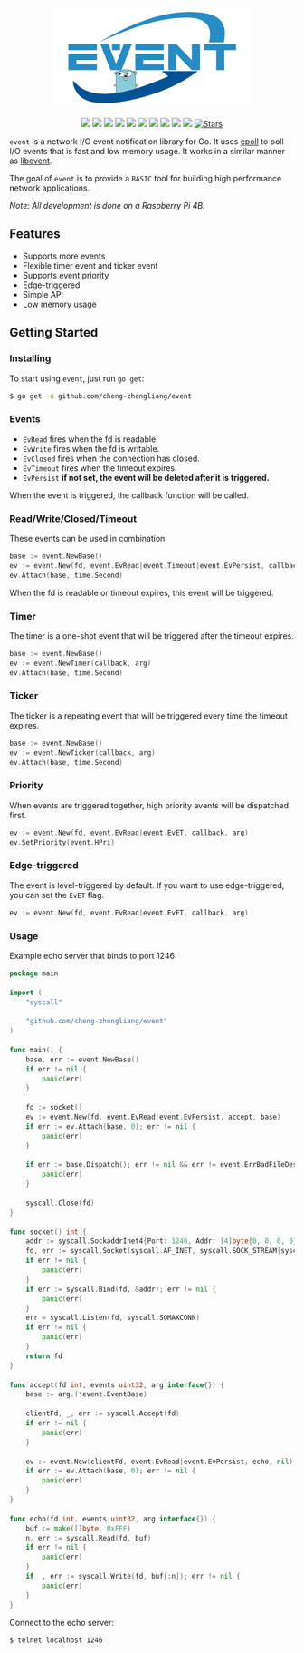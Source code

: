 <p align="center">
<img 
    src="logo.png" 
    width="350" height="175" border="0" alt="event">
<br><br>
<a title="Build Status" target="_blank" href="https://github.com/cheng-zhongliang/event/actions?query=workflow"><img src="https://img.shields.io/github/actions/workflow/status/cheng-zhongliang/event/go.yml?logo=github-actions" /></a>
<a title="Codecov" target="_blank" href="https://codecov.io/gh/cheng-zhongliang/event"><img src="https://img.shields.io/codecov/c/github/cheng-zhongliang/event?logo=codecov" /></a>
<a title="Go Report Card" target="_blank" href="https://goreportcard.com/report/github.com/cheng-zhongliang/event"><img src="https://goreportcard.com/badge/github.com/cheng-zhongliang/event" /></a>
<a title="Doc for event" target="_blank" href="https://pkg.go.dev/github.com/cheng-zhongliang/event"><img src="https://img.shields.io/badge/go.dev-doc-007d9c?logo=read-the-docs" /></a>
<a title="License" target="_blank" href="https://github.com/cheng-zhongliang/event/blob/master/LICENSE"><img src="https://img.shields.io/badge/license-BSD--3--Clause-brightgreen"></a>
<a title="Release" target="_blank" href="https://github.com/cheng-zhongliang/event/releases"><img src="https://img.shields.io/github/v/release/cheng-zhongliang/event.svg?color=161823&logo=smartthings" /></a>
<a title="Tag" target="_blank" href="https://github.com/cheng-zhongliang/event/tags"><img src="https://img.shields.io/github/v/tag/cheng-zhongliang/event?color=%23ff8936&logo=fitbit" /></a>
<a title="Require Go Version" target="_blank" href="https://github.com/cheng-zhongliang/event"><img src="https://img.shields.io/badge/go-%3E%3D1.20-30dff3?logo=go" /></a>
<a title="Supported Platforms" target="_blank" href="https://github.com/cheng-zhongliang/event"><img src="https://img.shields.io/badge/platform-Linux%20%7C%20FreeBSD%20%7C%20DragonFly%20%7C%20NetBSD%20%7C%20OpenBSD%20%7C%20Darwin-549688?logo=launchpad" /></a>
<a title="Mentioned in Awesome Go" target="_blank" href="https://github.com/avelino/awesome-go#networking"><img src="https://awesome.re/mentioned-badge.svg" /></a>
<a title="Stars" target="_blank" href="https://starchart.cc/cheng-zhongliang/event"><img alt="Stars" src="https://img.shields.io/github/stars/cheng-zhongliang/event.svg?style=social"></a>
</p>

`event` is a network I/O event notification library for Go. It uses [epoll](https://en.wikipedia.org/wiki/Epoll) to poll I/O events that is fast and low memory usage. It works in a similar manner as [libevent](https://github.com/libevent/libevent).

The goal of `event` is to provide a `BASIC` tool for building high performance network applications.

*Note: All development is done on a Raspberry Pi 4B.*

## Features

- Supports more events
- Flexible timer event and ticker event
- Supports event priority
- Edge-triggered
- Simple API
- Low memory usage

## Getting Started

### Installing
To start using `event`, just run `go get`:

```sh
$ go get -u github.com/cheng-zhongliang/event
```

### Events

- `EvRead` fires when the fd is readable.
- `EvWrite` fires when the fd is writable.
- `EvClosed` fires when the connection has closed.
- `EvTimeout` fires when the timeout expires.
- `EvPersist` __if not set, the event will be deleted after it is triggered.__

When the event is triggered, the callback function will be called.

### Read/Write/Closed/Timeout

These events can be used in combination.

```go
base := event.NewBase()
ev := event.New(fd, event.EvRead|event.Timeout|event.EvPersist, callback, arg)
ev.Attach(base, time.Second)
```

When the fd is readable or timeout expires, this event will be triggered.

### Timer

The timer is a one-shot event that will be triggered after the timeout expires.

```go
base := event.NewBase()
ev := event.NewTimer(callback, arg)
ev.Attach(base, time.Second)
```

### Ticker

The ticker is a repeating event that will be triggered every time the timeout expires.

```go
base := event.NewBase()
ev := event.NewTicker(callback, arg)
ev.Attach(base, time.Second)
```

### Priority

When events are triggered together, high priority events will be dispatched first.

```go
ev := event.New(fd, event.EvRead|event.EvET, callback, arg)
ev.SetPriority(event.HPri)
```

### Edge-triggered

The event is level-triggered by default. If you want to use edge-triggered, you can set the `EvET` flag.

```go
ev := event.New(fd, event.EvRead|event.EvET, callback, arg)
```

### Usage

Example echo server that binds to port 1246:

```go
package main

import (
	"syscall"

	"github.com/cheng-zhongliang/event"
)

func main() {
	base, err := event.NewBase()
	if err != nil {
		panic(err)
	}

	fd := socket()
	ev := event.New(fd, event.EvRead|event.EvPersist, accept, base)
	if err := ev.Attach(base, 0); err != nil {
		panic(err)
	}

	if err := base.Dispatch(); err != nil && err != event.ErrBadFileDescriptor {
		panic(err)
	}

	syscall.Close(fd)
}

func socket() int {
	addr := syscall.SockaddrInet4{Port: 1246, Addr: [4]byte{0, 0, 0, 0}}
	fd, err := syscall.Socket(syscall.AF_INET, syscall.SOCK_STREAM|syscall.SOCK_NONBLOCK, syscall.IPPROTO_TCP)
	if err != nil {
		panic(err)
	}
	if err := syscall.Bind(fd, &addr); err != nil {
		panic(err)
	}
	err = syscall.Listen(fd, syscall.SOMAXCONN)
	if err != nil {
		panic(err)
	}
	return fd
}

func accept(fd int, events uint32, arg interface{}) {
	base := arg.(*event.EventBase)

	clientFd, _, err := syscall.Accept(fd)
	if err != nil {
		panic(err)
	}

	ev := event.New(clientFd, event.EvRead|event.EvPersist, echo, nil)
	if err := ev.Attach(base, 0); err != nil {
		panic(err)
	}
}

func echo(fd int, events uint32, arg interface{}) {
	buf := make([]byte, 0xFFF)
	n, err := syscall.Read(fd, buf)
	if err != nil {
		panic(err)
	}
	if _, err := syscall.Write(fd, buf[:n]); err != nil {
		panic(err)
	}
}
```

Connect to the echo server:

```sh
$ telnet localhost 1246
```
